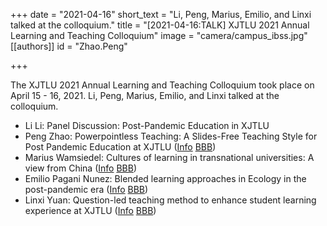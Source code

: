 +++
date = "2021-04-16"
short_text = "Li, Peng, Marius, Emilio, and Linxi talked at the colloquium."
title = "[2021-04-16:TALK] XJTLU 2021 Annual Learning and Teaching Colloquium"
image = "camera/campus_ibss.jpg"
[[authors]]
    id = "Zhao.Peng"

+++

The XJTLU 2021 Annual Learning and Teaching Colloquium took place on April 15 - 16, 2021. Li, Peng, Marius, Emilio, and Linxi talked at the colloquium.

- Li Li: Panel Discussion: Post-Pandemic Education in XJTLU
- Peng Zhao: Powerpointless Teaching: A Slides-Free Teaching Style for Post Pandemic Education at XJTLU ([Info](https://learningmall.xjtlu.edu.cn/mod/page/view.php?id=85829&forceview=1) [BBB](https://learningmall.xjtlu.edu.cn/mod/bigbluebuttonbn/view.php?id=85346))
- Marius Wamsiedel: Cultures of learning in transnational universities: A view from China ([Info](https://learningmall.xjtlu.edu.cn/mod/page/view.php?id=85821&forceview=1) [BBB](https://learningmall.xjtlu.edu.cn/mod/bigbluebuttonbn/view.php?id=85464))
- Emilio Pagani Nunez: Blended learning approaches in Ecology in the post-pandemic era ([Info](https://learningmall.xjtlu.edu.cn/mod/page/view.php?id=85782) [BBB](https://learningmall.xjtlu.edu.cn/mod/bigbluebuttonbn/view.php?id=85346))
- Linxi Yuan: Question-led teaching method to enhance student learning experience at XJTLU ([Info](https://learningmall.xjtlu.edu.cn/mod/page/view.php?id=85975)  [BBB](https://learningmall.xjtlu.edu.cn/mod/bigbluebuttonbn/view.php?id=85464))
